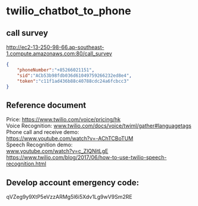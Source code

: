 # twilio_chatbot_to_phone

## call survey
http://ec2-13-250-98-66.ap-southeast-1.compute.amazonaws.com:80/call_survey
```json
{
	"phoneNumber":"+85266021151",
	"sid":"ACb53b98fdb036d61049759266232ed8e4",
	"token":"c11f1ad436b88c40788cdc24a6fcbcc3"
}
```

## Reference document
Price: https://www.twilio.com/voice/pricing/hk <br >
Voice Recognition: www.twilio.com/docs/voice/twiml/gather#languagetags <br >
Phone call and receive demo: <br >
https://www.youtube.com/watch?v=-AChTCBoTUM<br >
Speech Recognition demo:<br >
www.youtube.com/watch?v=c_ZlQNitLgE <br >
https://www.twilio.com/blog/2017/06/how-to-use-twilio-speech-recognition.html <br >

## Develop account emergency code:
qVZeg9y9XtP5eVzzARMg5l6i5Xdv1Lg9wV9Sm2RE
